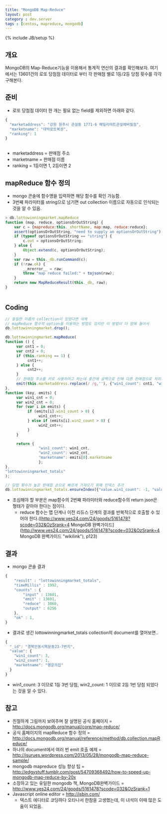 ```yaml
---
title: "MongoDB Map-Reduce"
layout: post
category : dev.server
tags : [centos, mapreduce, mongodb]
---
```

{% include JB/setup %}

개요
----

MongoDB의 Map-Reduce기능을 이용해서 통계적 연산의 결과를 확인해보자.
여기에서는 13601건의 로또 당첨점 데이터로 부터 각 판매점 별로 1등/2등
당첨 횟수를 각각 구해본다.

준비
----

-   로또 당첨점 데이터 한 개는 필요 없는 field를 제외하면 아래와 같다.

```javascript
{
  "marketaddress": "강원 원주시 관설동 1771-6 패밀리마트관설에버빌점",
  "marketname": "대박로또복권",
  "ranking": 1
}
 
```

-   marketaddress = 판매점 주소
-   marketname = 판매점 이름
-   ranking = 1등이면 1, 2등이면 2

mapReduce 함수 정의
-------------------

-   mongo 콘솔에 함수명을 입력하면 해당 함수를 확인 가능함.
-   3번째 파라미터를 string으로 넘기면 out collection 이름으로 자동으로
    인식되는 것을 알 수 있음.

```javascript
> db.lottowinningmarket.mapReduce
function (map, reduce, optionsOrOutString) {
    var c = {mapreduce:this._shortName, map:map, reduce:reduce};
    assert(optionsOrOutString, "need to supply an optionsOrOutString");
    if (typeof optionsOrOutString == "string") {
        c.out = optionsOrOutString;
    } else {
        Object.extend(c, optionsOrOutString);
    }
    var raw = this._db.runCommand(c);
    if (!raw.ok) {
        __mrerror__ = raw;
        throw "map reduce failed:" + tojson(raw);
    }
    return new MapReduceResult(this._db, raw);
}
 
```

Coding
------

```javascript
// 동일한 이름의 collection이 있었다면 삭제
// mapReduce 함수의 option을 이용하는 방법도 있지만 이 방법이 더 맘에 들어서
db.lottowinningmarket.drop();

db.lottowinningmarket.mapReduce(
function () {
     var cnt1 = 0;
     var cnt2 = 0;
     if (this.ranking == 1) {
          cnt1++;
     } else {
          cnt2++;
     }
     // 판매점 주소를 키로 사용하려고 하는데 중간에 공백으로 인해 다른 판매점으로 처리되지 않도록 공백을 제거함.
     emit(this.marketaddress.replace(/ /g,''), {"win1_count": cnt1, "win2_count": cnt2, "marketname": this.marketname});
},
function (key, emits) {
     var win1_cnt = 0;
     var win2_cnt = 0;
     for (var i in emits) {
          if (emits[i].win1_count > 0) {
               win1_cnt++;
          } else if (emits[i].win2_count > 0) {
               win2_cnt++;
          }
     }

     return {
               "win1_count": win1_cnt,
               "win2_count": win2_cnt,
               "marketname": emits[0].marketname
               };
},
"lottowinningmarket_totals"
);

// 당첨 횟수가 높은 판매점 순으로 빠르게 가져오기 위해 인덱스 추가
db.lottowinningmarket_totals.ensureIndex({"value.win1_count": -1, "value.win2_count": -1});
```

-   조심해야 할 부분은 map함수의 2번째 파라미터와 reduce함수의 return
    json은 형태가 같아야 한다는 점이다.
    -   reduce 함수는 맵 단계나 이전 리듀스 단계의 결과를 반복적으로
        호출할 수 있어야
        한다.([http://www.yes24.com/24/goods/5161478?scode=032&OzSrank=4
        MongoDB
        완벽가이드](http://www.yes24.com/24/goods/5161478?scode=032&OzSrank=4 MongoDB 완벽가이드 "wikilink"),
        p123)

결과
----

-   mongo 콘솔 결과

```javascript
{
    "result" : "lottowinningmarket_totals",
    "timeMillis" : 1992,
    "counts" : {
        "input" : 13601,
        "emit" : 13601,
        "reduce" : 3060,
        "output" : 6256
    },
    "ok" : 1,
}
```

-   결과로 생긴 lottowinningmarket\_totals collection의 document를
    열어보면..

```javascript
{
  "_id": "경북안동시북문동23-7번지",
  "value": {
    "win1_count": 3,
    "win2_count": 1,
    "marketname": "행운의집"
  }
}
```

-   win1\_count: 3 이므로 1등 3번 당첨, win2\_count: 1 이므로 2등 1번
    당첨 되었다는 것을 알 수 있다.

참고
----

-   친절하게 그림까지 보여주며 잘 설명된 공식 홈페이지 =
    <http://docs.mongodb.org/manual/core/map-reduce/>
-   공식 홈페이지의 mapReduce 함수 정의 =
    <http://docs.mongodb.org/manual/reference/method/db.collection.mapReduce/>
-   하나의 document에서 여러 번 emit 호출 예제 =
    <http://isurues.wordpress.com/2013/05/28/mongodb-map-reduce-sample/>
-   mongodb mapreduce 성능 향상 팁 =
    <http://edgystuff.tumblr.com/post/54709368492/how-to-speed-up-mongodb-map-reduce-by-20x>
-   소장하고 있는 유일한 mongodb 책, MongoDB완벽가이드 =
    <http://www.yes24.com/24/goods/5161478?scode=032&OzSrank=1>
-   Javascript online editor = <http://jsbin.com/>
    -   텍스트 에디터로 코딩하다 오타나서 한참을 고생했는데, 이 녀석이
        이때 많은 도움이 되었음.
